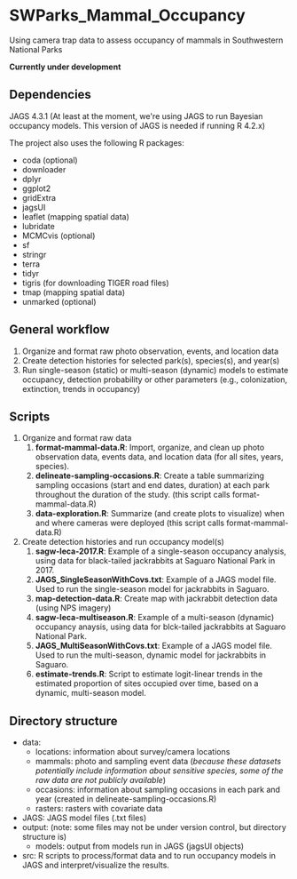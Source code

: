 # SWParks_Mammal_Occupancy
Using camera trap data to assess occupancy of mammals in Southwestern National Parks

**Currently under development**

## Dependencies

JAGS 4.3.1 (At least at the moment, we're using JAGS to run Bayesian occupancy models. This version of JAGS is needed if running R 4.2.x)

The project also uses the following R packages:

+ coda (optional)
+ downloader
+ dplyr
+ ggplot2
+ gridExtra
+ jagsUI
+ leaflet (mapping spatial data)
+ lubridate
+ MCMCvis (optional)
+ sf
+ stringr
+ terra
+ tidyr
+ tigris (for downloading TIGER road files)
+ tmap (mapping spatial data)
+ unmarked (optional)

## General workflow

1. Organize and format raw photo observation, events, and location data
2. Create detection histories for selected park(s), species(s), and year(s)
3. Run single-season (static) or multi-season (dynamic) models to estimate occupancy, detection probability or other parameters (e.g., colonization, extinction, trends in occupancy)

## Scripts

1. Organize and format raw data
   1. **format-mammal-data.R**: Import, organize, and clean up photo observation data, events data, and location data (for all sites, years, species). 
   2. **delineate-sampling-occasions.R**: Create a table summarizing sampling occasions (start and end dates, duration) at each park throughout the duration of the study. (this script calls format-mammal-data.R)
   3. **data-exploration.R**: Summarize (and create plots to visualize) when and where cameras were deployed (this script calls format-mammal-data.R)
2. Create detection histories and run occupancy model(s)
   1. **sagw-leca-2017.R**: Example of a single-season occupancy analysis, using data for black-tailed jackrabbits at Saguaro National Park in 2017.
   2. **JAGS_SingleSeasonWithCovs.txt**: Example of a JAGS model file. Used to run the single-season model for jackrabbits in Saguaro.
   3. **map-detection-data.R**: Create map with jackrabbit detection data (using NPS imagery)
   4. **sagw-leca-multiseason.R**: Example of a multi-season (dynamic) occupancy anaysis, using data for blck-tailed jackrabbits at Saguaro National Park.
   5. **JAGS_MultiSeasonWithCovs.txt**: Example of a JAGS model file. Used to run the multi-season, dynamic model for jackrabbits in Saguaro.
   6. **estimate-trends.R**: Script to estimate logit-linear trends in the estimated proportion of sites occupied over time, based on a dynamic, multi-season model.

## Directory structure

+ data:
   + locations: information about survey/camera locations
   + mammals: photo and sampling event data (_because these datasets potentially include information about sensitive species, some of the raw data are not publicly available_)
   + occasions: information about sampling occasions in each park and year (created in delineate-sampling-occasions.R)
   + rasters: rasters with covariate data
+ JAGS: JAGS model files (.txt files)
+ output: (note: some files may not be under version control, but directory structure is)
   + models: output from models run in JAGS (jagsUI objects)
+ src: R scripts to process/format data and to run occupancy models in JAGS and interpret/visualize the results.

